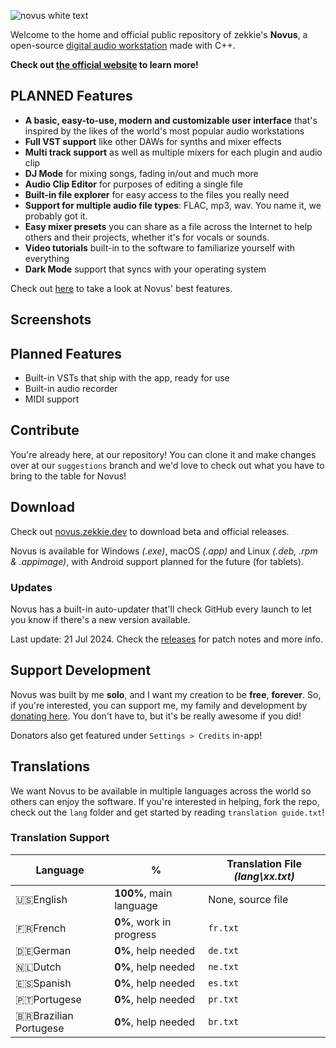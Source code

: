 ![novus white text](https://github.com/user-attachments/assets/48da7957-85d7-4f63-92b4-16c964a8e6ce)

Welcome to the home and official public repository of zekkie's **Novus**, a open-source [digital audio workstation](https://en.m.wikipedia.org/wiki/Digital_audio_workstation) made with C++. 

**Check out [the official website](https://novus.zekkie.dev/) to learn more!**

## PLANNED Features
- **A basic, easy-to-use, modern and customizable user interface** that's inspired by the likes of the world's most popular audio workstations
- **Full VST support** like other DAWs for synths and mixer effects
- **Multi track support** as well as multiple mixers for each plugin and audio clip
- **DJ Mode** for mixing songs, fading in/out and much more
- **Audio Clip Editor** for purposes of editing a single file 
- **Built-in file explorer** for easy access to the files you really need
- **Support for multiple audio file types**: FLAC, mp3, wav. You name it, we probably got it.
- **Easy mixer presets** you can share as a file across the Internet to help others and their projects, whether it's for vocals or sounds. 
- **Video tutorials** built-in to the software to familiarize yourself with everything
- **Dark Mode** support that syncs with your operating system

Check out [here](https://novus.zekkie.dev/features) to take a look at Novus' best features.

## Screenshots


## Planned Features
- Built-in VSTs that ship with the app, ready for use
- Built-in audio recorder
- MIDI support

## Contribute
You're already here, at our repository! You can clone it and make changes over at our `suggestions` branch and we'd love to check out what you have to bring to the table for Novus! 

## Download
Check out [novus.zekkie.dev](https://novus.zekkie.dev/downloads) to download beta and official releases.

Novus is available for Windows *(.exe)*, macOS *(.app)* and Linux *(.deb, .rpm & .appimage)*, with Android support planned for the future (for tablets).

### Updates
Novus has a built-in auto-updater that'll check GitHub every launch to let you know if there's a new version available. 

Last update: 21 Jul 2024. Check the [releases]() for patch notes and more info.

## Support Development
Novus was built by me **solo**, and I want my creation to be **free**, **forever**. So, if you're interested, you can support me, my family and development by [donating here](). You don't have to, but it's be really awesome if you did! 

Donators also get featured under `Settings > Credits` in-app!

## Translations
We want Novus to be available in multiple languages across the world so others can enjoy the software. If you're interested in helping, fork the repo, check out the `lang` folder and get started by reading `translation guide.txt`!

### Translation Support 

|Language|%|Translation File *(lang\xx.txt)*|
|---|---|---|
|🇺🇸English|**100%**, main language|None, source file|
|🇫🇷French|**0%**, work in progress|`fr.txt`|
|🇩🇪German|**0%**, help needed|`de.txt`|
|🇳🇱Dutch|**0%**, help needed|`ne.txt`|
|🇪🇸Spanish|**0%**, help needed|`es.txt`|
|🇵🇹Portugese|**0%**, help needed|`pr.txt`|
|🇧🇷Brazilian Portugese|**0%**, help needed|`br.txt`|
